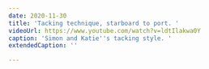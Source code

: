 ```yaml
---
date: 2020-11-30
title: 'Tacking technique, starboard to port. '
videoUrl: https://www.youtube.com/watch?v=ldtIlakwa0Y
caption: 'Simon and Katie''s tacking style. '
extendedCaption: ''

---
```

